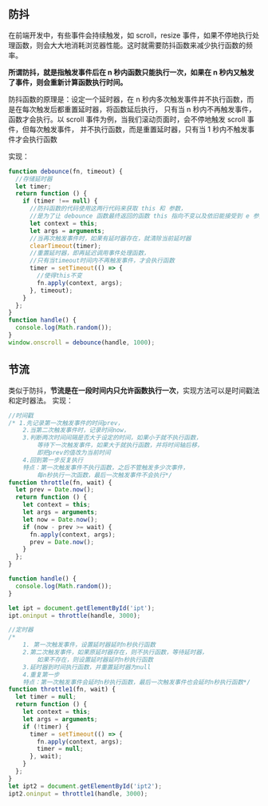 ## 防抖

在前端开发中，有些事件会持续触发，如 scroll，resize 事件，如果不停地执行处理函数，则会大大地消耗浏览器性能。这时就需要防抖函数来减少执行函数的频率。

**所谓防抖，就是指触发事件后在 n 秒内函数只能执行一次，如果在 n 秒内又触发了事件，则会重新计算函数执行时间。**

防抖函数的原理是：设定一个延时器，在 n 秒内多次触发事件并不执行函数，而是在每次触发后都重置延时器，将函数延后执行，
只有当 n 秒内不再触发事件，函数才会执行。以 scroll 事件为例，当我们滚动页面时，会不停地触发 scroll 事件，但每次触发事件，
并不执行函数，而是重置延时器，只有当 1 秒内不触发事件才会执行函数

实现：

```js
function debounce(fn, timeout) {
  //存储延时器
  let timer;
  return function () {
    if (timer !== null) {
      //防抖函数的代码使用这两行代码来获取 this 和 参数，
      //是为了让 debounce 函数最终返回的函数 this 指向不变以及依旧能接受到 e 参数。
      let context = this;
      let args = arguments;
      //当再次触发事件时，如果有延时器存在，就清除当前延时器
      clearTimeout(timer);
      //重置延时器，即再延迟调用事件处理函数，
      //只有当timeout时间内不再触发事件，才会执行函数
      timer = setTimeout(() => {
        //使得this不变
        fn.apply(context, args);
      }, timeout);
    }
  };
}
function handle() {
  console.log(Math.random());
}
window.onscroll = debounce(handle, 1000);
```

## 节流

类似于防抖，**节流是在一段时间内只允许函数执行一次**，实现方法可以是时间戳法和定时器法。
实现：

```js
//时间戳
/* 1.先记录第一次触发事件的时间prev，
    2.当第二次触发事件时，记录时间now，
    3.判断两次时间间隔是否大于设定的时间，如果小于就不执行函数，
		等待下一次触发事件，如果大于就执行函数，并将时间轴后移，
		即把prev的值改为当前时间
    4.回到第一步反复执行 
    特点：第一次触发事件不执行函数，之后不管触发多少次事件，
		每n秒执行一次函数，最后一次触发事件不会执行*/
function throttle(fn, wait) {
  let prev = Date.now();
  return function () {
    let context = this;
    let args = arguments;
    let now = Date.now();
    if (now - prev >= wait) {
      fn.apply(context, args);
      prev = Date.now();
    }
  };
}

function handle() {
  console.log(Math.random());
}

let ipt = document.getElementById('ipt');
ipt.oninput = throttle(handle, 3000);

//定时器
/* 
    1. 第一次触发事件，设置延时器延时n秒执行函数
    2.第二次触发事件，如果原延时器存在，则不执行函数，等待延时器，
		如果不存在，则设置延时器延时n秒执行函数
    3.延时器到时间执行函数，并重置延时器为null
    4.重复第一步
    特点：第一次触发事件会延时n秒执行函数，最后一次触发事件也会延时n秒执行函数*/
function throttle1(fn, wait) {
  let timer = null;
  return function () {
    let context = this;
    let args = arguments;
    if (!timer) {
      timer = setTimeout(() => {
        fn.apply(context, args);
        timer = null;
      }, wait);
    }
  };
}
let ipt2 = document.getElementById('ipt2');
ipt2.oninput = throttle1(handle, 3000);
```
